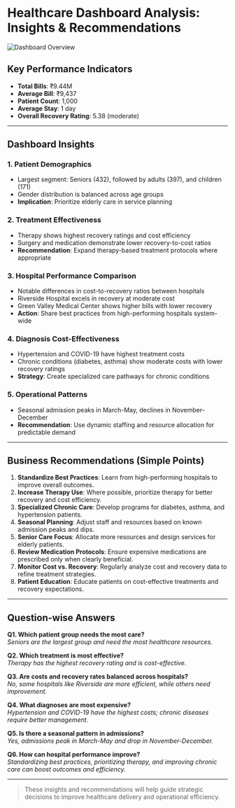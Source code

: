 # Healthcare Dashboard Analysis: Insights & Recommendations

![Dashboard Overview](Dashbod.jpg)

## Key Performance Indicators

- **Total Bills**: ₹9.44M  
- **Average Bill**: ₹9,437  
- **Patient Count**: 1,000  
- **Average Stay**: 1 day  
- **Overall Recovery Rating**: 5.38 (moderate)

---

## Dashboard Insights

### 1. Patient Demographics
- Largest segment: Seniors (432), followed by adults (397), and children (171)
- Gender distribution is balanced across age groups
- **Implication**: Prioritize elderly care in service planning

### 2. Treatment Effectiveness
- Therapy shows highest recovery ratings and cost efficiency
- Surgery and medication demonstrate lower recovery-to-cost ratios
- **Recommendation**: Expand therapy-based treatment protocols where appropriate

### 3. Hospital Performance Comparison
- Notable differences in cost-to-recovery ratios between hospitals
- Riverside Hospital excels in recovery at moderate cost
- Green Valley Medical Center shows higher bills with lower recovery
- **Action**: Share best practices from high-performing hospitals system-wide

### 4. Diagnosis Cost-Effectiveness
- Hypertension and COVID-19 have highest treatment costs
- Chronic conditions (diabetes, asthma) show moderate costs with lower recovery ratings
- **Strategy**: Create specialized care pathways for chronic conditions

### 5. Operational Patterns
- Seasonal admission peaks in March-May, declines in November-December
- **Recommendation**: Use dynamic staffing and resource allocation for predictable demand

---

## Business Recommendations (Simple Points)

1. **Standardize Best Practices**: Learn from high-performing hospitals to improve overall outcomes.
2. **Increase Therapy Use**: Where possible, prioritize therapy for better recovery and cost efficiency.
3. **Specialized Chronic Care**: Develop programs for diabetes, asthma, and hypertension patients.
4. **Seasonal Planning**: Adjust staff and resources based on known admission peaks and dips.
5. **Senior Care Focus**: Allocate more resources and design services for elderly patients.
6. **Review Medication Protocols**: Ensure expensive medications are prescribed only when clearly beneficial.
7. **Monitor Cost vs. Recovery**: Regularly analyze cost and recovery data to refine treatment strategies.
8. **Patient Education**: Educate patients on cost-effective treatments and recovery expectations.

---

## Question-wise Answers

**Q1. Which patient group needs the most care?**  
_Seniors are the largest group and need the most healthcare resources._

**Q2. Which treatment is most effective?**  
_Therapy has the highest recovery rating and is cost-effective._

**Q3. Are costs and recovery rates balanced across hospitals?**  
_No, some hospitals like Riverside are more efficient, while others need improvement._

**Q4. What diagnoses are most expensive?**  
_Hypertension and COVID-19 have the highest costs; chronic diseases require better management._

**Q5. Is there a seasonal pattern in admissions?**  
_Yes, admissions peak in March-May and drop in November-December._

**Q6. How can hospital performance improve?**  
_Standardizing best practices, prioritizing therapy, and improving chronic care can boost outcomes and efficiency._

---

> These insights and recommendations will help guide strategic decisions to improve healthcare delivery and operational efficiency.
